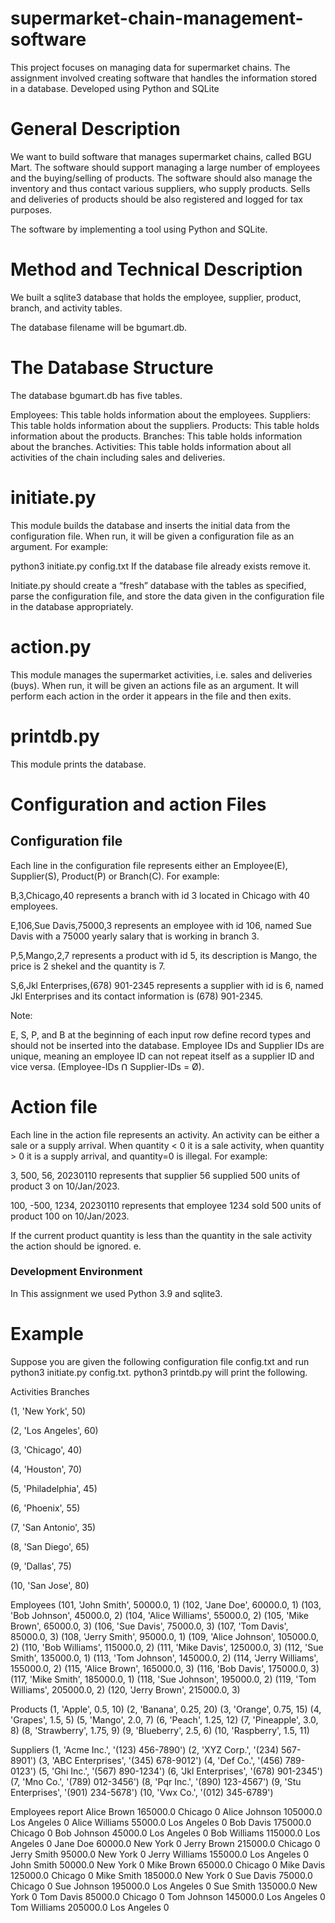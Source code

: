 # supermarket-chain-management-software
This project focuses on managing data for supermarket chains. The assignment involved creating software that handles the information stored in a database. Developed using Python and SQLite

# General Description
We want to build software that manages supermarket chains, called BGU Mart. The software should support managing a large number of employees and the buying/selling of products. The software should also manage the inventory and thus contact various suppliers, who supply products. Sells and deliveries of products should be also registered and logged for tax purposes.

The software by implementing a tool using Python and SQLite.

# Method and Technical Description
We built a sqlite3 database that holds the employee, supplier, product, branch, and activity tables.

The database filename will be bgumart.db.


# The Database Structure
The database bgumart.db has five tables.

Employees: This table holds information about the employees.
Suppliers: This table holds information about the suppliers.
Products: This table holds information about the products.
Branches: This table holds information about the branches.
Activities: This table holds information about all activities of the chain including sales and deliveries.

# initiate.py
This module builds the database and inserts the initial data from the configuration file. When run, it will be given a configuration file as an argument. For example:

python3 initiate.py config.txt
If the database file already exists remove it.

Initiate.py should create a “fresh” database with the tables as specified, parse the configuration file, and store the data given in the configuration file in the database appropriately.


# action.py
This module manages the supermarket activities, i.e. sales and deliveries (buys). When run, it will be given an actions file as an argument. It will perform each action in the order it appears in the file and then exits.


# printdb.py
This module prints the database.



# Configuration and action Files
## Configuration file
Each line in the configuration file represents either an Employee(E), Supplier(S), Product(P) or Branch(C). 
For example:

B,3,Chicago,40 represents a branch with id 3 located in Chicago with 40 employees.

E,106,Sue Davis,75000,3 represents an employee with id 106, named Sue Davis with a 75000 yearly salary that is working in branch 3.

P,5,Mango,2,7 represents a product with id 5, its description is Mango, the price is 2 shekel and the quantity is 7.

S,6,Jkl Enterprises,(678) 901-2345 represents a supplier with id is 6, named Jkl Enterprises and its contact information is (678) 901-2345.

Note:

E, S, P, and B at the beginning of each input row define record types and should not be inserted into the database.
Employee IDs and Supplier IDs are unique, meaning an employee ID can not repeat itself as a supplier ID and vice versa.
(Employee-IDs ꓵ Supplier-IDs = Ø).

# Action file
Each line in the action file represents an activity. An activity can be either a sale or a supply arrival. When quantity < 0 it is a sale activity, when quantity > 0 it is a supply arrival, and quantity=0 is illegal. For example:

3, 500, 56, 20230110 represents that supplier 56 supplied 500 units of product 3 on 10/Jan/2023.

100, -500, 1234, 20230110 represents that employee 1234 sold 500 units of product 100 on 10/Jan/2023.

If the current product quantity is less than the quantity in the sale activity the action should be ignored. e.

### Development Environment
In This assignment we used Python 3.9 and sqlite3.

# Example 

Suppose you are given the following configuration file config.txt and run python3 initiate.py config.txt.
python3 printdb.py will print the following.

Activities Branches 

(1, 'New York', 50)

(2, 'Los Angeles', 60)

(3, 'Chicago', 40)

(4, 'Houston', 70)

(5, 'Philadelphia', 45)

(6, 'Phoenix', 55)

(7, 'San Antonio', 35)

(8, 'San Diego', 65)

(9, 'Dallas', 75)

(10, 'San Jose', 80)

Employees 
(101, 'John Smith', 50000.0, 1)
(102, 'Jane Doe', 60000.0, 1)
(103, 'Bob Johnson', 45000.0, 2)
(104, 'Alice Williams', 55000.0, 2)
(105, 'Mike Brown', 65000.0, 3)
(106, 'Sue Davis', 75000.0, 3)
(107, 'Tom Davis', 85000.0, 3)
(108, 'Jerry Smith', 95000.0, 1)
(109, 'Alice Johnson', 105000.0, 2)
(110, 'Bob Williams', 115000.0, 2)
(111, 'Mike Davis', 125000.0, 3)
(112, 'Sue Smith', 135000.0, 1)
(113, 'Tom Johnson', 145000.0, 2)
(114, 'Jerry Williams', 155000.0, 2)
(115, 'Alice Brown', 165000.0, 3)
(116, 'Bob Davis', 175000.0, 3)
(117, 'Mike Smith', 185000.0, 1)
(118, 'Sue Johnson', 195000.0, 2)
(119, 'Tom Williams', 205000.0, 2)
(120, 'Jerry Brown', 215000.0, 3)

Products 
(1, 'Apple', 0.5, 10)
(2, 'Banana', 0.25, 20)
(3, 'Orange', 0.75, 15)
(4, 'Grapes', 1.5, 5)
(5, 'Mango', 2.0, 7)
(6, 'Peach', 1.25, 12)
(7, 'Pineapple', 3.0, 8)
(8, 'Strawberry', 1.75, 9)
(9, 'Blueberry', 2.5, 6)
(10, 'Raspberry', 1.5, 11)

Suppliers 
(1, 'Acme Inc.', '(123) 456-7890')
(2, 'XYZ Corp.', '(234) 567-8901')
(3, 'ABC Enterprises', '(345) 678-9012')
(4, 'Def Co.', '(456) 789-0123')
(5, 'Ghi Inc.', '(567) 890-1234')
(6, 'Jkl Enterprises', '(678) 901-2345')
(7, 'Mno Co.', '(789) 012-3456')
(8, 'Pqr Inc.', '(890) 123-4567')
(9, 'Stu Enterprises', '(901) 234-5678')
(10, 'Vwx Co.', '(012) 345-6789')

Employees report 
Alice Brown 165000.0 Chicago 0
Alice Johnson 105000.0 Los Angeles 0
Alice Williams 55000.0 Los Angeles 0
Bob Davis 175000.0 Chicago 0
Bob Johnson 45000.0 Los Angeles 0
Bob Williams 115000.0 Los Angeles 0
Jane Doe 60000.0 New York 0
Jerry Brown 215000.0 Chicago 0
Jerry Smith 95000.0 New York 0
Jerry Williams 155000.0 Los Angeles 0
John Smith 50000.0 New York 0
Mike Brown 65000.0 Chicago 0
Mike Davis 125000.0 Chicago 0
Mike Smith 185000.0 New York 0
Sue Davis 75000.0 Chicago 0
Sue Johnson 195000.0 Los Angeles 0
Sue Smith 135000.0 New York 0
Tom Davis 85000.0 Chicago 0
Tom Johnson 145000.0 Los Angeles 0
Tom Williams 205000.0 Los Angeles 0

